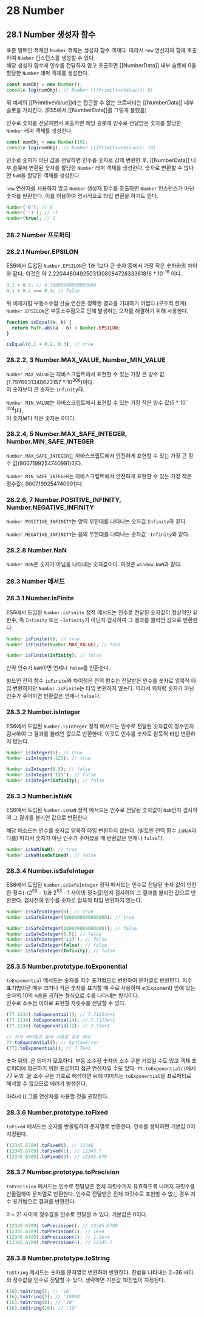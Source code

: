 # 28 Number

## 28.1 Number 생성자 함수

표준 빌트인 객체인 `Number` 객체는 생성자 함수 객체다. 따라서 `new` 연산자와 함께 호출하여 `Number` 인스턴스를 생성할 수 있다.  
해당 생성자 함수에 인수를 전달하지 않고 호출하면 [[NumberData]] 내부 슬롯에 0을 할당한 `Number` 래퍼 객체를 생성한다.

```js
const numObj = new Number();
console.log(numObj); // Number {[[PrimitiveValue]]: 0}
```

위 예제의 [[PrimitiveValue]]라는 접근할 수 없는 프로퍼티는 [[NumberData]] 내부 슬롯을 가리킨다. (ES5에서 [[NumberData]]를 그렇게 불렀음)

인수로 숫자를 전달하면서 호출하면 해당 슬롯에 인수로 전달받은 숫자를 할당한 `Number` 래퍼 객체를 생성한다.

```js
const numObj = new Number(10);
console.log(numObj); // Number {[[PrimitiveValue]]: 10}
```

인수로 숫자가 아닌 값을 전달하면 인수를 숫자로 강제 변환한 후, [[NumberData]] 내부 슬롯에 변환된 숫자를 할당한 `Number` 래퍼 객체를 생성한다. 숫자로 변환할 수 없다면 `NaN`을 할당한 객체를 생성한다.

`new` 연산자를 사용하지 않고 `Number` 생성자 함수를 호출하면 `Number` 인스턴스가 아닌 숫자를 반환한다. 이를 이용하여 명시적으로 타입 변환을 하기도 한다.

```js
Number('0'); // 0
Number('-1'); // -1
Number(true); // 1
```

### 28.2 Number 프로퍼티

### 28.2.1 Number.EPSILON

ES6에서 도입된 `Number.EPSILON`은 1과 1보다 큰 숫자 중에서 가장 작은 숫자와의 차이와 같다.
이것은 약 2.2204460492503130808472633361816 \* 10<sup>-16</sup> 이다.

```js
0.1 + 0.2; // 0.30000000000000004
0.1 + 0.2 === 0.3; // false
```

위 예제처럼 부동소수점 산술 연산은 정확한 결과를 기대하기 어렵다.(구조적 한계)  
`Number.EPSILON`은 부동소수점으로 인해 발생하는 오차를 해결하기 위해 사용한다.

```js
function isEqual(a, b) {
  return Math.abs(a - b) < Number.EPSILON;
}

isEqual(0.1 + 0.2, 0.3); // true
```

### 28.2.2, 3 Number.MAX_VALUE, Number_MIN_VALUE

`Number.MAX_VALUE`는 자바스크립트에서 표현할 수 있는 가장 큰 양수 값(1.7976931348623157 \* 10<sup>308</sup>)이다.  
이 숫자보다 큰 숫자는 `Infinity`다.

`Number.MIN_VALUE`는 자바스크립트에서 표현할 수 있는 가장 작은 양수 값(5 \* 10<sup>-324</sup>)다.  
이 숫자보다 작은 숫자는 0이다.

### 28.2.4, 5 Number.MAX_SAFE_INTEGER, Number.MIN_SAFE_INTEGER

`Number.MAX_SAFE_INTEGER`는 자바스크립트에서 안전하게 표현할 수 있는 가장 큰 정수 값(9007199254740991)이다.

`Number.MIN_SAFE_INTEGER`는 자바스크립트에서 안전하게 표현할 수 있는 가장 작은 정수값(-9007199254740991)다.

### 28.2.6, 7 Number.POSITIVE_INFINITY, Number.NEGATIVE_INFINITY

`Number.POSITIVE_INFINITY`는 양의 무한대를 나타내는 숫자값 `Infinity`와 같다.

`Number.NEGATIVE_INFINITY`는 음의 무한대를 나타내는 숫자값 `-Infinity`와 같다.

### 28.2.8 Number.NaN

`Number.NaN`은 숫자가 아님을 나타내는 숫자값이다. 이것은 `window.NaN`과 같다.

### 28.3 Number 메서드

### 28.3.1 Number.isFinite

ES6에서 도임된 `Number.isFinite` 정적 메서드는 인수로 전달된 숫자값이 정상적인 유한수, 즉 `Infinity` 또는 `-Infinity`가 아닌지 검사하여 그 결과를 불리언 값으로 반환한다.

```js
Number.isFinite(0); // true
Number.isFinite(Number.MAX_VALUE); // true

Number.isFinite(Infinity); // false
```

만약 인수가 `NaN`이면 언제나 `false`를 반환한다.

빌드인 전역 함수 `isFinite`와 차이점은 전역 함수는 전달받은 인수를 숫자로 암묵적 타입 변환하지만 `Number.isFinite`는 타입 변환하지 않는다. 따라서 위처럼 숫자가 아닌 인수가 주어지면 반환값은 언제나 `false`다.

### 28.3.2 Number.isInteger

ES6에서 도입된 `Number.isInteger` 정적 메서드는 인수로 전달된 숫자값이 정수인지 검사하여 그 결과를 불리언 값으로 반환한다. 이것도 인수를 숫자로 암묵적 타입 변환하지 않는다.

```js
Number.isInteger(0); // true
Number.isInteger(-123); // true

Number.isInteger(0.5); // false
Number.isInteger('123'); // false
Number.isInteger(Infinity); // false
```

### 28.3.3 Number.isNaN

ES6에서 도입된 `Number.isNaN` 정적 메서드는 인수로 전달된 숫자값이 `NaN`인지 검사하여 그 결과를 불리언 값으로 반환한다.

해당 메소드는 인수를 숫자로 암묵적 타입 변환하지 않는다. (빌트인 전역 함수 `isNaN`과 다름) 따라서 숫자가 아닌 인수가 주어졌을 때 반환값은 언제나 `false`다.

```js
Number.isNaN(NaN); // true
Number.isNaN(undefined); // false
```

### 28.3.4 Number.isSafeInteger

ES6에서 도입된 `Number.isSafeInteger` 정적 메서드는 인수로 전달된 숫자 값이 안전한 정수(-(2<sup>53</sup> - 1)과 2<sup>53</sup> - 1 사이의 정수값)인지 검사하여 그 결과를 불리언 값으로 반환한다. 검사전에 인수를 숫자로 암묵적 타입 변환하지 않는다.

```js
Number.isSafeInteger(0); // true
Number.isSafeInteger(1000000000000000); // true

Number.isSafeInteger(1000000000000001); // false
Number.isSafeInteger(0.5); // false
Number.isSafeInteger('123'); // false
Number.isSafeInteger(false); // false
Number.isSafeInteger(Infinity); // false
```

### 28.3.5 Number.prototype.toExponential

`toExponential` 메서드는 숫자를 지수 표기법으로 변환하여 문자열로 반환한다. 지수 표기법이란 매우 크거나 작은 숫자를 표기할 때 주로 사용하며 e(Exponent) 앞에 있는 숫자의 10의 n승을 곱하는 형식으로 수를 나타내는 방식이다.  
인수로 소수점 이하로 표현할 자릿수를 전달할 수 있다.

```js
(77.1234).toExponential(); // 7.71234e+1
(77.1234).toExponential(4); // 7.7123e+1
(77.1234).toExponential(2); // 7.71e+1

// 숫자 리터럴과 함께 사용할 경우 에러
77.toExponential(); // SyntaxError
(77).toExponential(); // 7.7e+1
```

숫자 뒤의 .은 의미가 모호하다. 부동 소수점 숫자의 소수 구분 기호일 수도 있고 객체 프로퍼티에 접근하기 위한 프로퍼티 접근 연산자일 수도 있다. `77.toExponential()`에서 77 뒤의 .을 소수 구분 기호로 해석하면 뒤에 이어지는 `toExponential`을 프로퍼티로 해석할 수 없으므로 에러가 발생한다.

따라서 () 그룹 연산자를 사용할 것을 권장한다.

### 28.3.6 Number.prototype.toFixed

`toFixed` 메서드는 숫자를 반올림하여 문자열로 반환한다. 인수를 생략하면 기본값 0이 지정된다.

```js
(12345.6789).toFixed(); // 12346
(12345.6789).toFixed(1); // 12345.7
(12345.6789).toFixed(3); // 12345.679
```

### 28.3.7 Number.prototype.toPrecision

`toPrecision` 메서드는 인수로 전달받은 전체 자릿수까지 유효하도록 나머지 자릿수를 반올림하여 문자열로 반환한다. 인수로 전달받은 전체 자릿수로 표현할 수 없는 경우 지수 표기법으로 결과를 반환한다.

0 ~ 21 사이의 정수값을 인수로 전달할 수 있다. 기본값은 0이다.

```js
(12345.6789).toPrecision(); // 12345.6789
(12345.6789).toPrecision(1); // 1e+4
(12345.6789).toPrecision(2); // 1.2e+4
(12345.6789).toPrecision(6); // 12345.7
```

### 28.3.8 Number.prototype.toString

`toString` 메서드는 숫자를 문자열로 변환하여 반환한다. 진법을 나타내는 2~36 사이의 정수값을 인수로 전달할 수 있다. 생략하면 기본값 10진법이 지정된다.

```js
(10).toString(); // '10'
(16).toString(2); // '10000'
(16).toString(8); // '20'
(16).toString(16); // '10'
```
